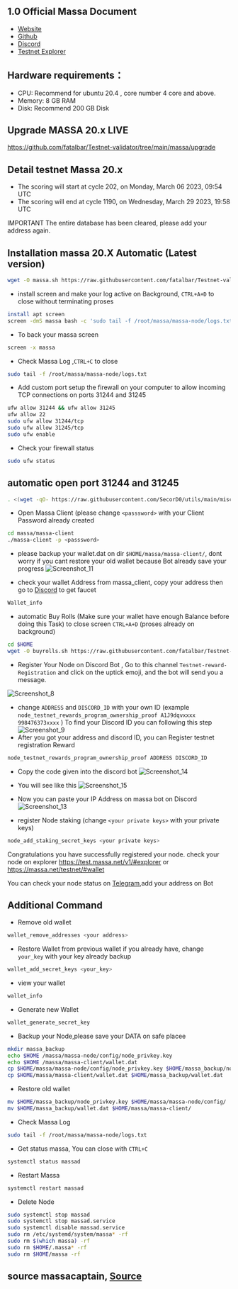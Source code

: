 ## 1.0 Official Massa Document
* [Website](https://massa.net/)
* [Github](https://github.com/massalabs/massa/)
* [Discord](https://discord.gg/massa/)
* [Testnet Explorer](https://massexplo.io/stakers)

##  Hardware requirements：
* CPU: Recommend for ubuntu 20.4 , core number 4 core and above.
* Memory: 8 GB RAM
* Disk: Recommend 200 GB Disk

## Upgrade MASSA 20.x LIVE
https://github.com/fatalbar/Testnet-validator/tree/main/massa/upgrade

## Detail testnet Massa 20.x
* The scoring will start at cycle 202, on Monday, March 06 2023, 09:54 UTC
* The scoring will end at cycle 1190, on Wednesday, March 29 2023, 19:58 UTC

IMPORTANT
The entire database has been cleared, please add your address again.

##  Installation massa 20.X Automatic (Latest version)
```bash
wget -O massa.sh https://raw.githubusercontent.com/fatalbar/Testnet-validator/main/massa/massa.sh && chmod +x massa.sh && ./massa.sh
```
* install screen and make your log active on Background, `CTRL+A+D` to close without terminating proses
```bash
install apt screen
screen -dmS massa bash -c 'sudo tail -f /root/massa/massa-node/logs.txt'
```
* To back your massa screen
```bash
screen -x massa
```
* Check Massa Log ,`CTRL+C` to close
```bash
sudo tail -f /root/massa/massa-node/logs.txt
```
* Add custom port setup the firewall on your computer to allow incoming TCP connections on ports 31244 and 31245
```bash
ufw allow 31244 && ufw allow 31245
ufw allow 22
sudo ufw allow 31244/tcp
sudo ufw allow 31245/tcp
sudo ufw enable
```
* Check your firewall status
```bash
sudo ufw status
```
## automatic open port 31244 and 31245
```bash
. <(wget -qO- https://raw.githubusercontent.com/SecorD0/utils/main/miscellaneous/ports_opening.sh) \31244 31245
```
* Open Massa Client (please change `<passsword>` with your Client Password already created
```bash
cd massa/massa-client
./massa-client -p <passsword>
```

* please backup your wallet.dat on dir `$HOME/massa/massa-client/`, dont worry if you cant restore your old wallet because Bot already save your progress 
![Screenshot_11](https://user-images.githubusercontent.com/81378817/178314356-aaf68fae-4b9c-4833-ba83-8e86d2ae127c.jpg)

* check your wallet Address from massa_client, copy your address then go to [Discord](https://discord.gg/massa/) to get faucet
```bash
Wallet_info
```
* automatic Buy Rolls (Make sure your wallet have enough Balance before doing this Task) to close screen `CTRL+A+D` (proses already on background)
```bash
cd $HOME
wget -O buyrolls.sh https://raw.githubusercontent.com/fatalbar/Testnet-validator/main/massa/buyrolls.sh && chmod +x buyrolls.sh && screen -xR -S buyrolls ./buyrolls.sh
```
* Register Your Node on Discord Bot , Go to this channel `Testnet-reward-Registration` and click on the uptick emoji, and the bot will send you a message. 

![Screenshot_8](https://user-images.githubusercontent.com/81378817/178301191-6f28dd97-f7d3-4dfb-8a15-d58945931f89.jpg)

* change `ADDRESS` and `DISCORD_ID` with your own ID (example `node_testnet_rewards_program_ownership_proof A1J9dqvxxxx 998476373xxxx` ) To find your Discord ID you can following this step
![Screenshot_9](https://user-images.githubusercontent.com/81378817/178303191-5074221e-7f90-4934-960a-48a0f1873e75.jpg)
* After you got your address and discord ID, you can Register testnet registration Reward
```bash
node_testnet_rewards_program_ownership_proof ADDRESS DISCORD_ID
```
* Copy the code given into the discord bot
![Screenshot_14](https://user-images.githubusercontent.com/81378817/178324521-fa173df7-20c3-4e3d-8ed5-0ee4270c75fa.jpg)
* You will see like this
 ![Screenshot_15](https://user-images.githubusercontent.com/81378817/178324934-9e357e00-2eb8-448b-a0da-20efa8a99745.jpg)

* Now you can paste your IP Address on massa bot on Discord
![Screenshot_13](https://user-images.githubusercontent.com/81378817/178324194-653171e9-3bb5-459a-b49a-c8682ea6d110.jpg)

* register Node staking (change `<your private keys>` with your private keys)
```bash
node_add_staking_secret_keys <your private keys>
```

Congratulations you have successfully registered your node. check your node on explorer https://test.massa.net/v1/#explorer or https://massa.net/testnet/#wallet

You can check your node status on [Telegram](https://t.me/massacheck_bot),add your address on Bot


## Additional Command
* Remove old wallet 
```bash
wallet_remove_addresses <your address>
```
* Restore Wallet from previous wallet if you already have, change `your_key` with your key already backup
```bash
wallet_add_secret_keys <your_key>
```
* view your wallet
```bash
wallet_info
```
* Generate new Wallet
```bash
wallet_generate_secret_key
```
* Backup your Node,please save your DATA on safe placee
```bash
mkdir massa_backup
echo $HOME /massa/massa-node/config/node_privkey.key
echo $HOME /massa/massa-client/wallet.dat
cp $HOME/massa/massa-node/config/node_privkey.key $HOME/massa_backup/node_privkey.key
cp $HOME/massa/massa-client/wallet.dat $HOME/massa_backup/wallet.dat
```
* Restore old wallet 
```bash
mv $HOME/massa_backup/node_privkey.key $HOME/massa/massa-node/config/
mv $HOME/massa_backup/wallet.dat $HOME/massa/massa-client/
```

* Check Massa Log
```bash
sudo tail -f /root/massa/massa-node/logs.txt
```
* Get status massa, You can close with `CTRL+C`
```bash
systemctl status massad
```
* Restart Massa
```bash
systemctl restart massad
```
* Delete Node
```bash
sudo systemctl stop massad
sudo systemctl stop massad.service
sudo systemctl disable massad.service
sudo rm /etc/systemd/system/massa* -rf
sudo rm $(which massa) -rf
sudo rm $HOME/.massa* -rf
sudo rm $HOME/massa -rf
```

## source massacaptain, [Source](https://medium.com/@massacaptain/tutorial-running-node-massa-dengan-satu-command-line-32a9bc472b46)
